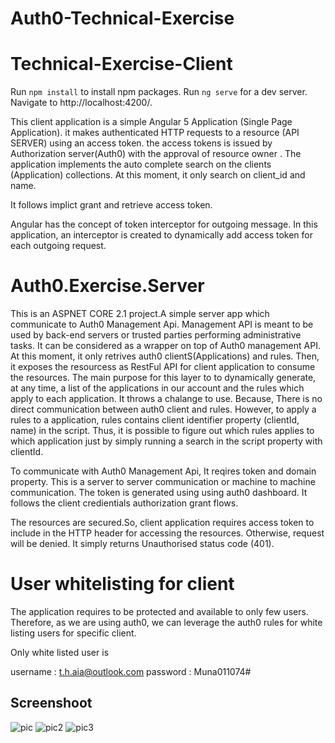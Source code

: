 # Auth0-Technical-Exercise

# Technical-Exercise-Client
Run ```npm install``` to install npm packages. Run ```ng serve``` for a dev server. Navigate to http://localhost:4200/. 

This client application is a simple Angular 5 Application (Single Page Application). it makes authenticated HTTP requests to a resource (API SERVER) using an access token. the access tokens is issued by Authorization server(Auth0) with the approval of resource owner . The application implements the auto complete search on the clients (Application) collections. At this moment, it only search on client_id and name. 

 It follows implict grant and retrieve access token. 

Angular  has the concept of token interceptor for outgoing message. In this application, an interceptor is created to dynamically add access token for each outgoing request.

# Auth0.Exercise.Server
This is an ASPNET CORE 2.1 project.A simple server app which communicate to Auth0 Management Api. Management API is meant to be used by back-end servers or trusted parties performing administrative tasks. It can be considered as a wrapper on top of Auth0 management API. At this moment, it only retrives auth0 clientS(Applications) and rules. Then, it exposes the resourcess as RestFul API for client application to consume the resources. 
The main purpose for this layer to  to dynamically generate, at any time, a list of the applications in our account and the rules which apply to each application. It throws a chalange to use. Because, There is no direct communication between auth0 client and rules. However, to apply a rules to a application, rules contains client identifier property (clientId, name) in the script. Thus, it is possible to figure out which rules applies to which application just by simply running a search in the script property with clientId. 

To communicate with Auth0 Management Api, It reqires token and domain property. This is a server to server communication or machine to machine communication. The token is generated using using auth0 dashboard. It follows the client credientials authorization grant flows.

The resources are secured.So, client application requires access token to include in the HTTP header for accessing the resources. Otherwise, request will be denied. It simply returns Unauthorised status code (401).



# User whitelisting for client

The application requires to be protected and available to only few users. Therefore, as we are using auth0, we can leverage the auth0 rules for white listing users for specific client. 

Only white listed user is

username : t.h.aia@outlook.com
password : Muna011074#

## Screenshoot

![pic](https://user-images.githubusercontent.com/38843176/39411655-39e9961e-4c06-11e8-8085-0705c6f55d10.JPG)
![pic2](https://user-images.githubusercontent.com/38843176/39411680-b1db1aee-4c06-11e8-8343-fc98bd0bb0b7.JPG)
![pic3](https://user-images.githubusercontent.com/38843176/39411721-da58b606-4c07-11e8-812b-220cd585a2a0.JPG)
